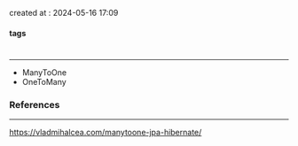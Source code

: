 created at : 2024-05-16 17:09

#### tags

#

--- 

- ManyToOne
- OneToMany

### References
---
[]()
https://vladmihalcea.com/manytoone-jpa-hibernate/
